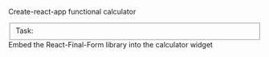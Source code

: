 Create-react-app functional calculator

<fieldset>
Task:
</fieldset>
Embed the React-Final-Form library into the calculator widget
